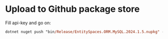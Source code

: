 # Upload to Github package store

Fill api-key and go on:

```ps
dotnet nuget push "bin/Release/EntitySpaces.ORM.MySQL.2024.1.5.nupkg" --api-key ?????????????????????? --source "github"
```
